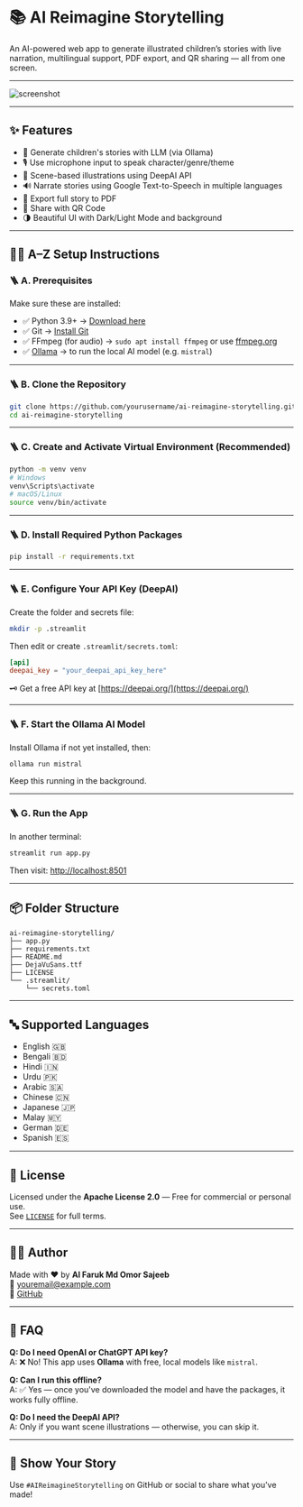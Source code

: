 # 📚 AI Reimagine Storytelling

An AI-powered web app to generate illustrated children’s stories with live narration, multilingual support, PDF export, and QR sharing — all from one screen.

---

![screenshot](https://via.placeholder.com/1200x600?text=AI+Reimagine+Storytelling+App+Preview)

---

## ✨ Features

- 🧠 Generate children's stories with LLM (via Ollama)
- 🎙️ Use microphone input to speak character/genre/theme
- 🎨 Scene-based illustrations using DeepAI API
- 🔊 Narrate stories using Google Text-to-Speech in multiple languages
- 📄 Export full story to PDF
- 📲 Share with QR Code
- 🌗 Beautiful UI with Dark/Light Mode and background

---

## 🧑‍💻 A–Z Setup Instructions

### 🪜 A. Prerequisites

Make sure these are installed:
- ✅ Python 3.9+ → [Download here](https://www.python.org/downloads/)
- ✅ Git → [Install Git](https://git-scm.com/)
- ✅ FFmpeg (for audio) → `sudo apt install ffmpeg` or use [ffmpeg.org](https://ffmpeg.org/)
- ✅ [Ollama](https://ollama.com/) → to run the local AI model (e.g. `mistral`)

---

### 🪜 B. Clone the Repository

```bash
git clone https://github.com/yourusername/ai-reimagine-storytelling.git
cd ai-reimagine-storytelling
```

---

### 🪜 C. Create and Activate Virtual Environment (Recommended)

```bash
python -m venv venv
# Windows
venv\Scripts\activate
# macOS/Linux
source venv/bin/activate
```

---

### 🪜 D. Install Required Python Packages

```bash
pip install -r requirements.txt
```

---

### 🪜 E. Configure Your API Key (DeepAI)

Create the folder and secrets file:
```bash
mkdir -p .streamlit
```

Then edit or create `.streamlit/secrets.toml`:

```toml
[api]
deepai_key = "your_deepai_api_key_here"
```

🗝️ Get a free API key at [https://deepai.org/](https://deepai.org/)

---

### 🪜 F. Start the Ollama AI Model

Install Ollama if not yet installed, then:

```bash
ollama run mistral
```

Keep this running in the background.

---

### 🪜 G. Run the App

In another terminal:

```bash
streamlit run app.py
```

Then visit: [http://localhost:8501](http://localhost:8501)

---

## 📦 Folder Structure

```
ai-reimagine-storytelling/
├── app.py
├── requirements.txt
├── README.md
├── DejaVuSans.ttf
├── LICENSE
└── .streamlit/
    └── secrets.toml
```

---

## 🔤 Supported Languages

- English 🇬🇧
- Bengali 🇧🇩
- Hindi 🇮🇳
- Urdu 🇵🇰
- Arabic 🇸🇦
- Chinese 🇨🇳
- Japanese 🇯🇵
- Malay 🇲🇾
- German 🇩🇪
- Spanish 🇪🇸

---

## 📄 License

Licensed under the **Apache License 2.0** — Free for commercial or personal use.  
See [`LICENSE`](LICENSE) for full terms.

---

## 👨‍🎨 Author

Made with ❤️ by **Al Faruk Md Omor Sajeeb**  
📧 [youremail@example.com](mailto:youremail@example.com)  
🔗 [GitHub](https://github.com/alfagen10)

---

## 🙋 FAQ

**Q: Do I need OpenAI or ChatGPT API key?**  
A: ❌ No! This app uses **Ollama** with free, local models like `mistral`.

**Q: Can I run this offline?**  
A: ✅ Yes — once you've downloaded the model and have the packages, it works fully offline.

**Q: Do I need the DeepAI API?**  
A: Only if you want scene illustrations — otherwise, you can skip it.

---

## 🌟 Show Your Story

Use `#AIReimagineStorytelling` on GitHub or social to share what you've made!

